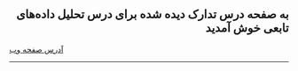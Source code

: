   
<div dir="rtl">
  
## به صفحه درس تدارک دیده شده برای درس تحلیل داده‌های تابعی خوش آمدید 

</div>

[آدرس صفحه وب](https://haghbinh.github.io/FDA/) 

---


